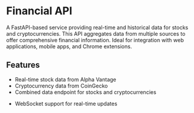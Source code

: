 # Financial API

A FastAPI-based service providing real-time and historical data for stocks and cryptocurrencies. This API aggregates data from multiple sources to offer comprehensive financial information. Ideal for integration with web applications, mobile apps, and Chrome extensions.

## Features

- Real-time stock data from Alpha Vantage
- Cryptocurrency data from CoinGecko
- Combined data endpoint for stocks and cryptocurrencies
<!-- - Rate limiting to manage API usage -->
- WebSocket support for real-time updates
